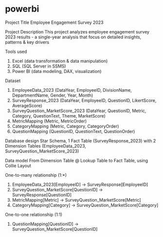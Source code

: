 # powerbi

Project Title
Employee Engagement Survey 2023

Project Description
This project analyzes employee engagement survey 2023 results - a single-year analysis that focus on detailed insights, patterns & key drivers

Tools used
1.	Excel (data transformation & data manipulation)
2.	SQL (SQL Server in SSMS)
3.	Power BI (data modeling, DAX, visualization)

Dataset
1.	EmployeeData_2023 (DataYear, EmployeeID, DivisionName, DepartmentName, Gender, Year, Month)
2.	SurveyResponse_2023 (DataYear, EmployeeID, QuestionID, LikertScore, AverageScore)
3.	SurveyQuestion_MarketScore_2023 (DataYear, QuestionID, Metric, Category, QuestionText, Theme, MarketScore)
4.	MetricMapping (Metric, MetricOrder)
5.	CategoryMapping (Metric, Category, CategoryOrder)
6.	QuestionMapping (QuestionID, QuestionText, QuestionOrder)

Database design
Star Schema, 1 Fact Table (SurveyResponse_2023) with 2 Dimension Tables (EmployeeData_2023, SurveyQuestion_MarketScore_2023)

Data model
From Dimension Table @ Lookup Table to Fact Table, using Collie Layout

One-to-many relationship (1:*)
1.	EmployeeData_2023[EmployeeID] → SurveyResponse[EmployeeID]
2.	SurveyQuestion_MarketScore[QuestionID] → SurveyResponse[QuestionID]
3.	MetricMapping[Metric] → SurveyQuestion_MarketScore[Metric]
4.	CategoryMapping[Category] → SurveyQuestion_MarketScore[Category]

One-to-one relationship (1:1)
1.	QuestionMapping[QuestionID] → SurveyQuestion_MarketScore[QuestionID]

